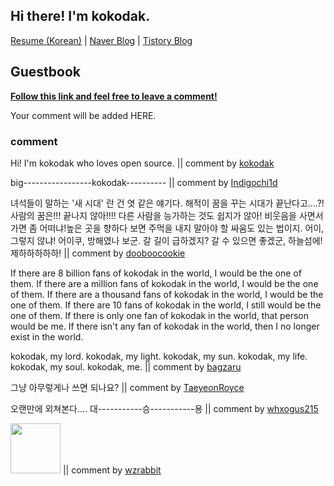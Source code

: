 ## Hi there! I'm kokodak.

[Resume (Korean)](https://kokodak.notion.site/SEUNG-YONG-LEE-f813ea0535224e3aad33cf623ed46d6e) | [Naver Blog](https://blog.naver.com/raylee00) | [Tistory Blog](https://kokodakadokok.tistory.com/)

## Guestbook

**[Follow this link and feel free to leave a comment!](https://github.com/kokodak/kokodak/issues/new?assignees=&labels=&projects=&template=guestbook-template.md&title=Hi%2C+kokodak%21)**

Your comment will be added HERE.

### comment

Hi! I'm kokodak who loves open source. || comment by [kokodak](https://github.com/kokodak)

big-----------------kokodak----------
 || comment by [Indigochi1d](https://github.com/Indigochi1d)


녀석들이 말하는 '새 시대' 란 건 엿 같은 얘기다. 해적이 꿈을 꾸는 시대가 끝난다고....?!사람의 꿈은!!! 끝나지 않아!!!! 다른 사람을 능가하는 것도 쉽지가 않아! 비웃음을 사면서 가면 좀 어떠냐!높은 곳을 향하다 보면 주먹을 내지 말아야 할 싸움도 있는 법이지. 어이, 그렇지 않냐! 어이쿠, 방해였나 보군. 갈 길이 급하겠지?
갈 수 있으면 좋겠군, 하늘섬에! 제하하하하하! || comment by [dooboocookie](https://github.com/dooboocookie)

If there are 8 billion fans of kokodak in the world, I would be the one of them.
If there are a million fans of kokodak in the world, I would be the one of them.
If there are a thousand fans of kokodak in the world, I would be the one of them.
If there are 10 fans of kokodak in the world, I still would be the one of them.
If there is only one fan of kokodak in the world, that person would be me.
If there isn't any fan of kokodak in the world, then I no longer exist in the world.

kokodak, my lord.
kokodak, my light.
kokodak, my sun.
kokodak, my life.
kokodak, my soul.
kokodak, me. || comment by [bagzaru](https://github.com/bagzaru)

그냥 아무렇게나 쓰면 되나요?
 || comment by [TaeyeonRoyce](https://github.com/TaeyeonRoyce)

오랜만에 외쳐본다.... 대-----------승-----------용 || comment by [whxogus215](https://github.com/whxogus215)

<img src=https://github.com/user-attachments/assets/dd215829-17b8-4968-9407-8b46bdee3e63 width=80px /> || comment by [wzrabbit](https://github.com/wzrabbit)

